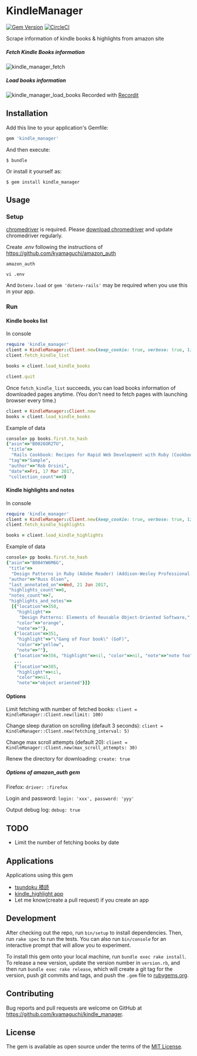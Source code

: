 # KindleManager

[![Gem Version](https://badge.fury.io/rb/kindle_manager.svg)](https://badge.fury.io/rb/kindle_manager)
[![CircleCI](https://circleci.com/gh/kyamaguchi/kindle_manager.svg?style=svg)](https://circleci.com/gh/kyamaguchi/kindle_manager)

Scrape information of kindle books & highlights from amazon site

##### Fetch Kindle Books information

![kindle_manager_fetch](https://cloud.githubusercontent.com/assets/275284/25068993/e3792780-22ae-11e7-9040-3a91d6b3dd08.gif)

##### Load books information

![kindle_manager_load_books](https://cloud.githubusercontent.com/assets/275284/25068999/139b3994-22af-11e7-9e57-3cd217fa82eb.gif)
Recorded with [Recordit](http://recordit.co/)

## Installation

Add this line to your application's Gemfile:

```ruby
gem 'kindle_manager'
```

And then execute:

    $ bundle

Or install it yourself as:

    $ gem install kindle_manager

## Usage

### Setup

[chromedriver](https://sites.google.com/chromium.org/driver/) is required. Please [download chromedriver](https://chromedriver.storage.googleapis.com/index.html) and update chromedriver regularly.  

Create _.env_ following the instructions of https://github.com/kyamaguchi/amazon_auth

```
amazon_auth

vi .env
```

And `Dotenv.load` or `gem 'dotenv-rails'` may be required when you use this in your app.

### Run

#### Kindle books list

In console

```ruby
require 'kindle_manager'
client = KindleManager::Client.new(keep_cookie: true, verbose: true, limit: 1000)
client.fetch_kindle_list

books = client.load_kindle_books

client.quit
```

Once `fetch_kindle_list` succeeds, you can load books information of downloaded pages anytime.
(You don't need to fetch pages with launching browser every time.)

```ruby
client = KindleManager::Client.new
books = client.load_kindle_books
```

Example of data

```ruby
console> pp books.first.to_hash
{"asin"=>"B0026OR2TU",
 "title"=>
  "Rails Cookbook: Recipes for Rapid Web Development with Ruby (Cookbooks (O'Reilly))",
 "tag"=>"Sample",
 "author"=>"Rob Orsini",
 "date"=>Fri, 17 Mar 2017,
 "collection_count"=>0}
```

#### Kindle highlights and notes

In console

```ruby
require 'kindle_manager'
client = KindleManager::Client.new(keep_cookie: true, verbose: true, limit: 10)
client.fetch_kindle_highlights

books = client.load_kindle_highlights
```

Example of data

```ruby
console> pp books.first.to_hash
{"asin"=>"B004YW6M6G",
 "title"=>
  "Design Patterns in Ruby (Adobe Reader) (Addison-Wesley Professional Ruby Series)",
 "author"=>"Russ Olsen",
 "last_annotated_on"=>Wed, 21 Jun 2017,
 "highlights_count"=>8,
 "notes_count"=>7,
 "highlights_and_notes"=>
  [{"location"=>350,
    "highlight"=>
     "Design Patterns: Elements of Reusable Object-Oriented Software,",
    "color"=>"orange",
    "note"=>""},
   {"location"=>351,
    "highlight"=>"\"Gang of Four book\" (GoF)",
    "color"=>"yellow",
    "note"=>""},
   {"location"=>356, "highlight"=>nil, "color"=>nil, "note"=>"note foo"},
   ...
   {"location"=>385,
    "highlight"=>nil,
    "color"=>nil,
    "note"=>"object oriented"}]}
```

#### Options

Limit fetching with number of fetched books: `client = KindleManager::Client.new(limit: 100)`

Change sleep duration on scrolling (default 3 seconds): `client = KindleManager::Client.new(fetching_interval: 5)`

Change max scroll attempts (default 20): `client = KindleManager::Client.new(max_scroll_attempts: 30)`

Renew the directory for downloading: `create: true`

##### Options of amazon_auth gem

Firefox: `driver: :firefox`

Login and password: `login: 'xxx', password: 'yyy'`

Output debug log: `debug: true`

## TODO

- Limit the number of fetching books by date

## Applications

Applications using this gem

- [tsundoku 積読](https://github.com/kyamaguchi/tsundoku)
- [kindle_highlight app](https://github.com/kyamaguchi/kindle_highlight)
- Let me know(create a pull request) if you create an app

## Development

After checking out the repo, run `bin/setup` to install dependencies. Then, run `rake spec` to run the tests. You can also run `bin/console` for an interactive prompt that will allow you to experiment.

To install this gem onto your local machine, run `bundle exec rake install`. To release a new version, update the version number in `version.rb`, and then run `bundle exec rake release`, which will create a git tag for the version, push git commits and tags, and push the `.gem` file to [rubygems.org](https://rubygems.org).

## Contributing

Bug reports and pull requests are welcome on GitHub at https://github.com/kyamaguchi/kindle_manager.


## License

The gem is available as open source under the terms of the [MIT License](http://opensource.org/licenses/MIT).

